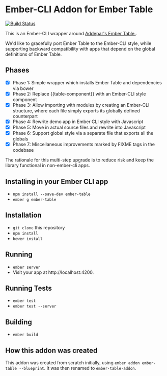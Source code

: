 # Ember-CLI Addon for Ember Table

[![Build Status](https://travis-ci.org/hedgeserv/ember-table-addon.svg?branch=master)](https://travis-ci.org/hedgeserv/ember-table-addon)

This is an Ember-CLI wrapper around [Addepar's Ember Table.](https://github.com/Addepar/ember-table).

We'd like to gracefully port Ember Table to the Ember-CLI style, while
supporting backward compatibility with apps that depend on the global
definitions of Ember Table.

## Phases

- [x] Phase 1: Simple wrapper which installs Ember Table and dependencies via bower
- [x] Phase 2: Replace {{table-component}} with an Ember-CLI style component
- [x] Phase 3: Allow importing with modules by creating an Ember-CLI structure, where each file simply exports its globally defined counterpart
- [x] Phase 4: Rewrite demo app in Ember CLI style with Javascript
- [x] Phase 5: Move in actual source files and rewrite into Javascript
- [x] Phase 6: Support global style via a separate file that exports all the globals
- [x] Phase 7: Miscellaneous improvements marked by FIXME tags in the codebase

The rationale for this multi-step upgrade is to reduce risk and keep the
library functional in non-ember-cli apps.

## Installing in your Ember CLI app 

* `npm install --save-dev ember-table`
* `ember g ember-table`

## Installation

* `git clone` this repository
* `npm install`
* `bower install`

## Running

* `ember server`
* Visit your app at http://localhost:4200.

## Running Tests

* `ember test`
* `ember test --server`

## Building

* `ember build`

## How this addon was created

This addon was created from scratch initially, using `ember addon ember-table --blueprint`.
It was then renamed to `ember-table-addon`.
